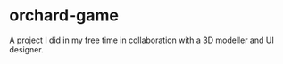 # orchard-game

A project I did in my free time in collaboration with a 3D modeller and UI designer.

